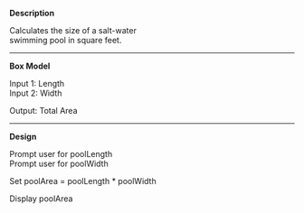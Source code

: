 **Description**

Calculates the size of a salt-water  
swimming pool in square feet.

********************************************

**Box Model**

Input 1: Length  
Input 2: Width

Output: Total Area

********************************************

**Design**

Prompt user for poolLength  
Prompt user for poolWidth  

Set poolArea = poolLength * poolWidth  

Display poolArea
